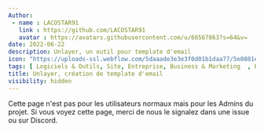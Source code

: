 ```yaml
---
Author: 
 - name : LACOSTAR91
   link : https://github.com/LACOSTAR91
   avatar : https://avatars.githubusercontent.com/u/66567863?s=64&v=
date: 2022-06-22
description: Unlayer, un outil pour template d'email
icon: "https://uploads-ssl.webflow.com/5daaade3e3e3f0d01b1daa77/5e0881eead6bad8040b39f02_color_logo_transparent%402x-p-500.png"
tags: [ Logiciels & Outils, Site, Entreprise, Business & Marketing  , E-mail, Gratuit]
title: Unlayer, création de template d'email 
visibility: hidden
---
```


Cette page n'est pas pour les utilisateurs normaux mais pour les Admins du projet. 
Si vous voyez cette page, merci de nous le signalez dans une issue ou sur Discord. 
